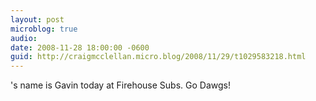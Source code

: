 ```yaml
---
layout: post
microblog: true
audio: 
date: 2008-11-28 18:00:00 -0600
guid: http://craigmcclellan.micro.blog/2008/11/29/t1029583218.html
---
```

's name is Gavin today at Firehouse Subs. Go Dawgs!
